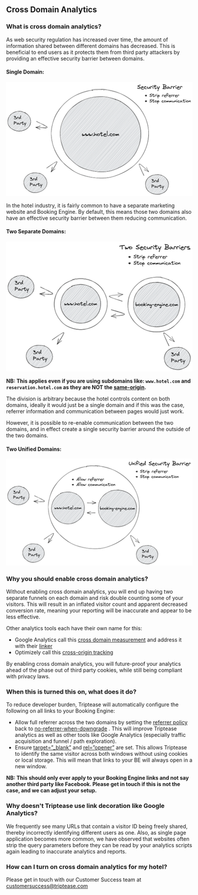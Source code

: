 ## Cross Domain Analytics

### What is cross domain analytics?

As web security regulation has increased over time, the amount of information shared between different domains has
decreased. This is beneficial to end users as it protects them from third party attackers by providing an effective
security barrier between domains.

#### Single Domain:

![single-domain.png](assets/images/single-domain.png)

In the hotel industry, it is fairly common to have a separate marketing website and Booking Engine. By default, this
means those two domains also have an effective security barrier between them reducing communication.

#### Two Separate Domains:

![two-separate-domains.png](assets/images/two-separate-domains.png)

**NB: This applies even if you are using subdomains like: `www.hotel.com` and `reservation.hotel.com` as they are NOT
the [same-origin](https://developer.mozilla.org/en-US/docs/Web/Security/Same-origin_policy).**

The division is arbitrary because the hotel controls content on both domains, ideally it would just be a single domain
and if this was the case, referrer information and communication between pages would just work.

However, it is possible to re-enable communication between the two domains, and in effect create a single security
barrier around the outside of the two domains.

#### Two Unified Domains:

![two-unified-domains.png](assets/images/two-unified-domains.png)

### Why you should enable cross domain analytics?

Without enabling cross domain analytics, you will end up having two separate funnels on each domain and risk double
counting some of your visitors. This will result in an inflated visitor count and apparent decreased conversion rate,
meaning your reporting will be inaccurate and appear to be less effective.

Other analytics tools each have their own name for this:

- Google Analytics call
  this [cross domain measurement](https://developers.google.com/analytics/devguides/collection/analyticsjs/cross-domain)
  and address it with their [linker](https://developers.google.com/analytics/devguides/collection/analyticsjs/linker)
- Optimizely call
  this [cross-origin tracking](https://support.optimizely.com/hc/en-us/articles/4410289774349-Cross-origin-tracking-in-Optimizely-Web)

By enabling cross domain analytics, you will future-proof your analytics ahead of the phase out of third party cookies,
while still being compliant with privacy laws.

### When this is turned this on, what does it do?

To reduce developer burden, Triptease will automatically configure the following on all links to your Booking Engine:

- Allow full referrer across the two domains by setting
  the [referrer policy](https://developer.mozilla.org/en-US/docs/Web/HTTP/Headers/Referrer-Policy) back
  to [no-referrer-when-downgrade](https://developer.mozilla.org/en-US/docs/Web/HTTP/Headers/Referrer-Policy#:~:text=any%20referrer%20information.-,no%2Dreferrer%2Dwhen%2Ddowngrade,-Send%20the%20origin)
  . This will improve Triptease analytics as well as other tools like Google Analytics (especially traffic acquisition
  and funnel / path exploration).
- Ensure [target=”_blank”](https://developer.mozilla.org/en-US/docs/Web/HTML/Element/a#attr-target)
  and [rel=”opener”](https://developer.mozilla.org/en-US/docs/Web/HTML/Attributes/rel#attr-opener) are set. This allows
  Triptease to identify the same visitor across both windows without using cookies or local storage. This will mean that
  links to your BE will always open in a new window.

**NB: This should only ever apply to your Booking Engine links and not say another third party like Facebook. Please get
in touch if this is not the case, and we can adjust your setup.**

### Why doesn't Triptease use link decoration like Google Analytics?

We frequently see many URLs that contain a visitor ID being freely shared, thereby incorrectly identifying different
users as one. Also, as single page application becomes more common, we have observed that websites often strip the query
parameters before they can be read by your analytics scripts again leading to inaccurate analytics and reports.

### How can I turn on cross domain analytics for my hotel?

Please get in touch with our Customer Success team
at [customersuccess@triptease.com](mailto:customersuccess@triptease.com)